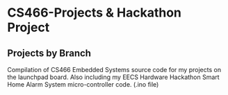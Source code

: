 # CS466-Projects & Hackathon Project
## Projects by Branch
Compilation of CS466 Embedded Systems source code for my projects on the launchpad board.
Also including my EECS Hardware Hackathon Smart Home Alarm System micro-controller code. (.ino file)
